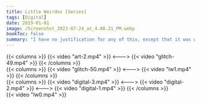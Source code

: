 ```yaml
---
title: Little Weirdos [Series]
tags: [Digital]
date: 2019-01-01
image: /Screenshot_2023-07-24_at_4.08.21_PM.webp
bookToc: false
summary: "I have no justification for any of this, except that it was weird and fun."
---
```

{{< columns >}}
{{< video "art-2.mp4" >}}
<--->
{{< video "glitch-49.mp4" >}}
{{< /columns >}}	
{{< columns >}}
{{< video "glitch-50.mp4" >}}
<--->
{{< video "lw1.mp4" >}}
{{< /columns >}}	
{{< columns >}}
{{< video "digital-3.mp4" >}}
<--->
{{< video "digital-2.mp4" >}}
<--->
{{< video "digital-1.mp4" >}}
{{< /columns >}}	
{{< video "lw0.mp4" >}}
